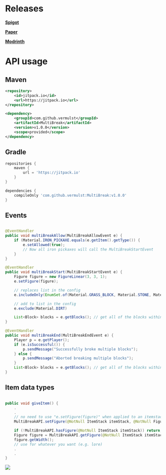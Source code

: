 
# Releases
[**Spigot**](https://www.spigotmc.org/resources/multibreak-1-18-1-20.113810/)

[**Paper**](https://hangar.papermc.io/vermulst/MultiBreak)

[**Modrinth**](https://modrinth.com/plugin/multibreak)

# API usage

## Maven
```xml
<repository>
	<id>jitpack.io</id>
	<url>https://jitpack.io</url>
</repository>
```
```xml
<dependency>
	<groupId>com.github.vermulst</groupId>
	<artifactId>MultiBreak</artifactId>
	<version>v1.0.0</version>
	<scope>provided</scope>
</dependency>
```


## Gradle
```groovy
repositories {
	maven {
		url = 'https://jitpack.io'
	}
}
```
```groovy
dependencies {
	compileOnly 'com.github.vermulst:MultiBreak:v1.0.0'
}
```

## Events
```java

@EventHandler
public void multiBreakAllow(MultiBreakAllowEvent e) {
	if (Material.IRON_PICKAXE.equals(e.getItem().getType()) {
		e.setAllowed(true);
		// Now all iron pickaxes will call the MultiBreakStartEvent
	}
}

@EventHandler
public void multiBreakStart(MultiBreakStartEvent e) {
	Figure figure = new FigureLinear(3, 3, 1);
	e.setFigure(figure);

	// replaces list in the config
	e.includeOnly(EnumSet.of(Material.GRASS_BLOCK, Material.STONE, Material.DIRT));

	// add to list in the config
	e.exclude(Material.DIRT)

	List<Block> blocks = e.getBlocks(); // get all of the blocks within the elipsoid
}

@EventHandler
public void multiBreakEnd(MultiBreakEndEvent e) {
	Player p = e.getPlayer();
	if (e.isSuccessful()) {
		p.sendMessage("Successfully broke multiple blocks");
	} else {
		p.sendMessage("Aborted breaking multiple blocks");
	}
	List<Block> blocks = e.getBlocks(); // get all of the blocks within the multibreak
}
```

## Item data types

```java

public void giveItem() {
	.
	.
	// no need to use "e.setFigure(figure)" when applied to an itemstack
	MultiBreakAPI.setFigure(@NotNull ItemStack itemStack, @NotNull Figure figure)

	if (!MultiBreakAPI.hasFigure(@NotNull ItemStack itemStack)) return;
	Figure figure = MultiBreakAPI.getFigure(@NotNull ItemStack itemStack)
	figure.getWidth();
	// use for whatever you want (e.g. lore)
	.
	.
}
```

[![](https://jitpack.io/v/vermulst/MultiBreak.svg)](https://jitpack.io/#vermulst/MultiBreak)
